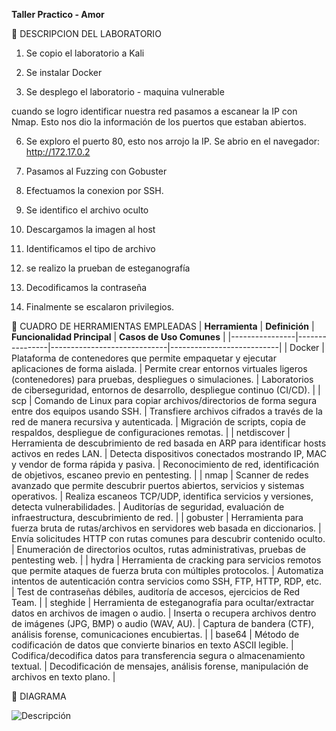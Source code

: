 **Taller Practico - Amor**

🔹 DESCRIPCION DEL LABORATORIO

1. Se copio el laboratorio a Kali

2. Se instalar Docker

3. Se desplego el laboratorio - maquina vulnerable

cuando se logro identificar nuestra red pasamos a escanear la IP con Nmap. Esto nos dio la información de los puertos que estaban abiertos.

6. Se exploro el puerto 80, esto nos arrojo la IP.
Se abrio en el navegador: http://172.17.0.2

8. Pasamos al Fuzzing con Gobuster

9. Efectuamos la conexion por SSH.

10. Se identifico el archivo oculto

11. Descargamos la imagen al host

12. Identificamos el tipo de archivo

13. se realizo la prueban de esteganografía

14. Decodificamos la contraseña

15. Finalmente se escalaron privilegios.


🔹 CUADRO DE HERRAMIENTAS EMPLEADAS
| **Herramienta** | **Definición** | **Funcionalidad Principal** | **Casos de Uso Comunes** |
|----------------|----------------|-----------------------------|---------------------------|
| Docker | Plataforma de contenedores que permite empaquetar y ejecutar aplicaciones de forma aislada. | Permite crear entornos virtuales ligeros (contenedores) para pruebas, despliegues o simulaciones. | Laboratorios de ciberseguridad, entornos de desarrollo, despliegue continuo (CI/CD). |
| scp | Comando de Linux para copiar archivos/directorios de forma segura entre dos equipos usando SSH. | Transfiere archivos cifrados a través de la red de manera recursiva y autenticada. | Migración de scripts, copia de respaldos, despliegue de configuraciones remotas. |
| netdiscover | Herramienta de descubrimiento de red basada en ARP para identificar hosts activos en redes LAN. | Detecta dispositivos conectados mostrando IP, MAC y vendor de forma rápida y pasiva. | Reconocimiento de red, identificación de objetivos, escaneo previo en pentesting. |
| nmap | Scanner de redes avanzado que permite descubrir puertos abiertos, servicios y sistemas operativos. | Realiza escaneos TCP/UDP, identifica servicios y versiones, detecta vulnerabilidades. | Auditorías de seguridad, evaluación de infraestructura, descubrimiento de red. |
| gobuster | Herramienta para fuerza bruta de rutas/archivos en servidores web basada en diccionarios. | Envía solicitudes HTTP con rutas comunes para descubrir contenido oculto. | Enumeración de directorios ocultos, rutas administrativas, pruebas de pentesting web. | 
| hydra | Herramienta de cracking para servicios remotos que permite ataques de fuerza bruta con múltiples protocolos. | Automatiza intentos de autenticación contra servicios como SSH, FTP, HTTP, RDP, etc. | Test de contraseñas débiles, auditoría de accesos, ejercicios de Red Team. |
| steghide | Herramienta de esteganografía para ocultar/extractar datos en archivos de imagen o audio. | Inserta o recupera archivos dentro de imágenes (JPG, BMP) o audio (WAV, AU). | Captura de bandera (CTF), análisis forense, comunicaciones encubiertas. |
| base64 | Método de codificación de datos que convierte binarios en texto ASCII legible. | Codifica/decodifica datos para transferencia segura o almacenamiento textual. | Decodificación de mensajes, análisis forense, manipulación de archivos en texto plano. |

 🔹 DIAGRAMA
 
 ![Descripción](Imagen%201.jpg)
 
